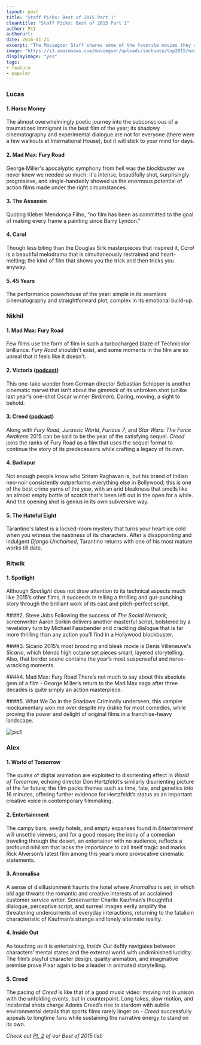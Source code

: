```yaml
---
layout: post
title: "Staff Picks: Best of 2015 Part 1"
cleantitle: "Staff Picks: Best of 2015 Part 1"
author: PCI
authorurl: 
date: 2016-01-21
excerpt: "The Moviegoer Staff shares some of the favorite movies they saw in 2015"
image: "https://s3.amazonaws.com/moviegoer/uploads/inchoate/top2015/madmax.jpg"
displayimage: "yes"
tags: 
- feature
- popular
---
```


### Lucas

#### 1. Horse Money
The almost overwhelmingly poetic journey into the subconscious of a traumatized immigrant is the best film of the year; its shadowy cinematography and experimental dialogue are not for everyone (there were a few walkouts at International House), but it will stick to your mind for days.

#### 2. Mad Max: Fury Road
George Miller's apocalyptic symphony from hell was the blockbuster we never knew we needed so much: it's intense, beautifully shot, surprisingly progressive, and single-handedly showed us the enormous potential of action films made under the right circumstances.

#### 3. The Assassin
Quoting Kleber Mendonça Filho, "no film has been as committed to the goal of making every frame a painting since Barry Lyndon." 

#### 4. Carol
Though less biting than the Douglas Sirk masterpieces that inspired it, *Carol* is a beautiful melodrama that is simultaneously restrained and heart-melting; the kind of film that shows you the trick and then tricks you anyway.

#### 5. 45 Years
The performance powerhouse of the year: simple in its seamless cinematography and straightforward plot, complex in its emotional build-up.

### Nikhil

#### 1. Mad Max: Fury Road
Few films use the form of film in such a turbocharged blaze of Technicolor brilliance. *Fury Road* shouldn't exist, and some moments in the film are so unreal that it feels like it doesn't. 

#### 2. Victoria ([podcast](/2015/11/05/podcast3.html))
This one-take wonder from German director Sebastian Schipper is another cinematic marvel that isn't about the gimmick of its unbroken shot (unlike last year's one-shot Oscar winner *Birdman*). Daring, moving, a sight to behold. 

#### 3. Creed ([podcast](/2015/12/07/podcast7.html))
Along with *Fury Road*, *Jurassic World*, *Furious 7*, and *Star Wars: The Force Awakens* 2015 can be said to be the year of the satisfying sequel. *Creed* joins the ranks of Fury Road as a film that uses the sequel format to continue the story of its predecessors while crafting a legacy of its own.

#### 4. Badlapur
Not enough people know who Sriram Raghavan is, but his brand of Indian neo-noir consistently outperforms everything else in Bollywood; this is one of the best crime yarns of the year, with an arid bleakness that smells like an almost empty bottle of scotch that's been left out in the open for a while. And the opening shot is genius in its own subversive way. 

#### 5. The Hateful Eight
Tarantino's latest is a locked-room mystery that turns your heart ice cold when you witness the nastiness of its characters. After a disappointing and indulgent *Django Unchained*, Tarantino returns with one of his most mature works till date.

### Ritwik

#### 1. Spotlight
Although *Spotlight* does not draw attention to its technical aspects much like 2015’s other films, it succeeds in telling a thrilling and gut-punching story through the brilliant work of its cast and pitch-perfect script.

####2. Steve Jobs
Following the success of *The Social Network*, screenwriter Aaron Sorkin delivers another masterful script, bolstered by a revelatory turn by Michael Fassbender and crackling dialogue that is far more thrilling than any action you’ll find in a Hollywood blockbuster. 

####3. Sicario
2015’s most brooding and bleak movie is Denis Villeneuve's *Sicario*, which blends high octane set pieces smart, layered storytelling. Also, that border scene contains the year’s most suspenseful and nerve-wracking moments.

####4. Mad Max: Fury Road
There’s not much to say about this absolute gem of a film - George Miller’s return to the Mad Max saga after three decades is quite simply an action masterpiece.

####5. What We Do in the Shadows
Criminally underseen, this vampire mockumentary won me over despite my dislike for most comedies, while proving the power and delight of original films in a franchise-heavy landscape. 

![pic1](https://s3.amazonaws.com/moviegoer/uploads/inchoate/PFF/worldoftomorrow.jpg)

### Alex

#### 1. World of Tomorrow
The quirks of digital animation are exploited to disorienting effect in *World of Tomorrow*, echoing director Don Hertzfeldt’s similarly disorienting picture of the far future; the film packs themes such as time, fate, and genetics into 16 minutes, offering further evidence for Hertzfeldt’s status as an important creative voice in contemporary filmmaking.

#### 2. Entertainment
The campy bars, seedy hotels, and empty expanses found in *Entertainment* will unsettle viewers, and for a good reason; the irony of a comedian traveling through the desert, an entertainer with no audience, reflects a profound nihilism that lacks the importance to call itself tragic and marks Rick Alverson’s latest film among this year’s more provocative cinematic statements.

#### 3. Anomalisa
A sense of disillusionment haunts the hotel where *Anomalisa* is set, in which old age thwarts the romantic and creative interests of an acclaimed customer service writer. Screenwriter Charlie Kaufman’s thoughtful dialogue, perceptive script, and surreal images eerily amplify the threatening undercurrents of everyday interactions, returning to the fatalism characteristic of Kaufman’s strange and lonely alternate reality.

#### 4. Inside Out
As touching as it is entertaining, *Inside Out* deftly navigates between characters’ mental states and the external world with undiminished lucidity. The film’s playful character design, quality animation, and imaginative premise prove Pixar again to be a leader in animated storytelling.

#### 5. Creed
The pacing of *Creed* is like that of a good music video: moving not in unison with the unfolding events, but in counterpoint. Long takes, slow motion, and incidental shots charge Adonis Creed’s rise to stardom with subtle environmental details that sports films rarely linger on - *Creed* successfully appeals to longtime fans while sustaining the narrative energy to stand on its own.


*Check out [Pt. 2](/2016/01/21/top2015pt2.html) of our Best of 2015 list!*



